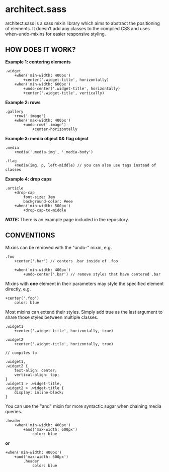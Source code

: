 architect.sass
==============

architect.sass is a sass mixin library which aims to abstract the positioning of elements. It doesn’t add any classes to the compiled CSS and uses when-undo-mixins for easier responsive styling.

HOW DOES IT WORK?
-----------------

__Example 1: centering elements__

	.widget
		+when('min-width: 400px')
			+center('.widget-title', horizontally)
		+when('min-width: 600px')
			+undo-center('.widget-title', horizontally)
			+center('.widget-title', vertically)

__Example 2: rows__

	.gallery
		+row('.image')
		+when('max-width: 400px')
			+undo-row('.image')
				+center-horizontally

__Example 3: media object && flag object__

	.media
		+media('.media-img', '.media-body')

	.flag
		+media(img, p, left-middle) // you can also use tags instead of classes

__Example 4: drop caps__

	.article
		+drop-cap
			font-size: 3em
			background-color: #eee
		+when('min-width: 500px')
			+drop-cap-to-middle

___NOTE:___ There is an example page included in the repository.

CONVENTIONS
-----------

Mixins can be removed with the "undo-" mixin, e.g.

	.foo
		+center('.bar') // centers .bar inside of .foo

		+when('min-width: 400px')
			+undo-center('.bar') // remove styles that have centered .bar

Mixins with __one__ element in their parameters may style the specified element directly, e.g.

	+center('.foo')
		color: blue

Most mixins can extend their styles. Simply add true as the last argument to share those styles between multiple classes.

	.widget1
		+center('.widget-title', horizontally, true)

	.widget2
		+center('.widget-title', horizontally, true)

	// compiles to

	.widget1,
	.widget2 {
		text-align: center;
		vertical-align: top;
	}
	.widget1 > .widget-title,
	.widget2 > .widget-title {
		display: inline-block;
	}

You can use the "and" mixin for more syntactic sugar when chaining media queries.

	.header
		+when('min-width: 400px')
			+and('max-width: 600px')
				color: blue

__or__

	+when('min-width: 400px')
		+and('max-width: 600px')
			.header
				color: blue
